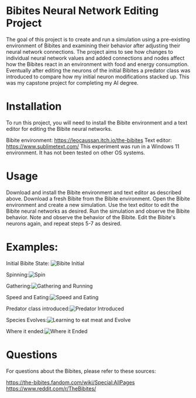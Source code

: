 # Bibites Neural Network Editing Project

The goal of this project is to create and run a simulation using a pre-existing environment of Bibites and examining their behavior after adjusting their neural network connections. The project aims to see how changes to individual neural network values and added connections and nodes affect how the Bibites react in an environment with food and energy consumption. Eventually after editing the neurons of the initial Bibites a predator class was introduced to compare how my initial neuron modifications stacked up. This was my capstone project for completing my AI degree.

# Installation
To run this project, you will need to install the Bibite environment and a text editor for editing the Bibite neural networks.

Bibite environment: https://leocaussan.itch.io/the-bibites
Text editor: https://www.sublimetext.com/
This experiment was run in a Windows 11 environment. It has not been tested on other OS systems.

# Usage

Download and install the Bibite environment and text editor as described above.
Download a fresh Bibite from the Bibite environment.
Open the Bibite environment and create a new simulation.
Use the text editor to edit the Bibite neural networks as desired.
Run the simulation and observe the Bibite behavior.
Note and observe the behavior of the Bibite.
Edit the Bibite's neurons again, and repeat steps 5-7 as desired.

# Examples:

Initial Bibite State: ![Bibite Initial](https://user-images.githubusercontent.com/90361669/206875775-8e73e0c5-f84d-4e53-8bf8-0137aa917e9c.gif)

Spinning:![Spin](https://user-images.githubusercontent.com/90361669/206875780-8e753c9e-ff99-4a58-b080-3b4a570b9b4b.gif)

Gathering:![Gathering and Running](https://user-images.githubusercontent.com/90361669/206875798-c45d52da-39bb-4455-9352-1cbce806bb84.gif)

Speed and Eating:![Speed and Eating](https://user-images.githubusercontent.com/90361669/206875811-e9c83416-5d1f-4996-b0fb-b5148ca0154d.gif)

Predator class introduced:![Predator Introduced](https://user-images.githubusercontent.com/90361669/206876026-83144c4a-3221-4a92-baa6-ea071c7367c9.gif)

Species Evolves:![Learning to eat meat and Evolve](https://user-images.githubusercontent.com/90361669/206875829-14e6c3ec-8e0a-4c4c-851d-3407cb55998c.gif)

Where it ended:![Where it Ended](https://user-images.githubusercontent.com/90361669/206875832-3cae30a8-9a7a-4025-86df-f9111c1ae480.gif)

# Questions
For questions about the Bibites, please refer to these sources:

https://the-bibites.fandom.com/wiki/Special:AllPages
https://www.reddit.com/r/TheBibites/
